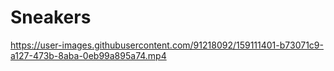 # Sneakers


https://user-images.githubusercontent.com/91218092/159111401-b73071c9-a127-473b-8aba-0eb99a895a74.mp4

